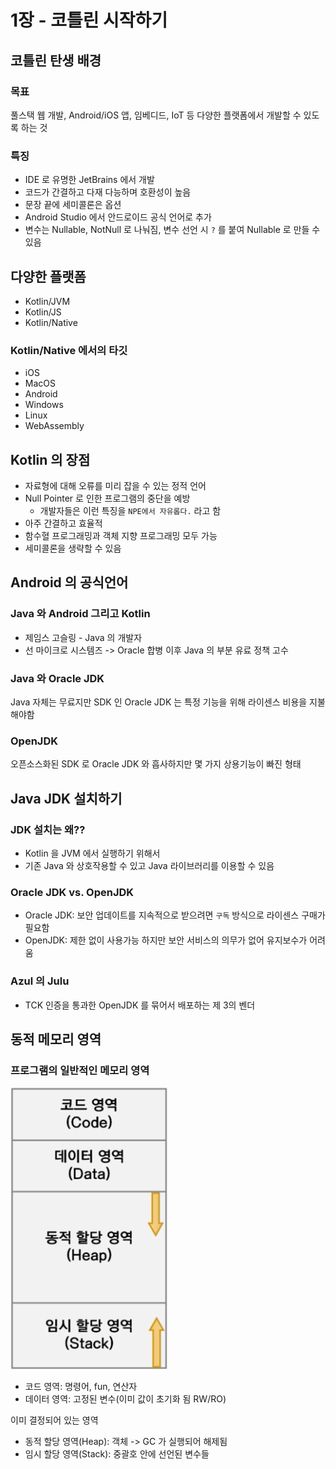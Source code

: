 # 1장 - 코틀린 시작하기

## 코틀린 탄생 배경

### 목표

풀스택 웹 개발, Android/iOS 앱, 임베디드, IoT 등 다양한 플랫폼에서 개발할 수 있도록 하는 것

### 특징

- IDE 로 유명한 JetBrains 에서 개발
- 코드가 간결하고 다재 다능하며 호환성이 높음
- 문장 끝에 세미콜론은 옵션
- Android Studio 에서 안드로이드 공식 언어로 추가
- 변수는 Nullable, NotNull 로 나눠짐, 변수 선언 시 `?` 를 붙여 Nullable 로 만들 수 있음

## 다양한 플랫폼

- Kotlin/JVM
- Kotlin/JS
- Kotlin/Native

### Kotlin/Native 에서의 타깃

- iOS
- MacOS
- Android
- Windows
- Linux
- WebAssembly

## Kotlin 의 장점

- 자료형에 대해 오류를 미리 잡을 수 있는 정적 언어
- Null Pointer 로 인한 프로그램의 중단을 예방
    - 개발자들은 이런 특징을 `NPE에서 자유롭다.` 라고 함
- 아주 간결하고 효율적
- 함수혈 프로그래밍과 객체 지향 프로그래밍 모두 가능
- 세미콜론을 생략할 수 있음

## Android 의 공식언어

### Java 와 Android 그리고 Kotlin

- 제임스 고슬링 - Java 의 개발자
- 선 마이크로 시스템즈 -> Oracle 합병 이후 Java 의 부분 유료 정책 고수

### Java 와 Oracle JDK

Java 자체는 무료지만 SDK 인 Oracle JDK 는 특정 기능을 위해 라이센스 비용을 지불해야함

### OpenJDK

오픈소스화된 SDK 로 Oracle JDK 와 흡사하지만 몇 가지 상용기능이 빠진 형태

## Java JDK 설치하기

### JDK 설치는 왜??

- Kotlin 을 JVM 에서 실행하기 위해서
- 기존 Java 와 상호작용할 수 있고 Java 라이브러리를 이용할 수 있음

### Oracle JDK vs. OpenJDK

- Oracle JDK: 보안 업데이트를 지속적으로 받으려면 `구독` 방식으로 라이센스 구매가 필요함
- OpenJDK: 제한 없이 사용가능 하지만 보안 서비스의 의무가 없어 유지보수가 어려움

### Azul 의 Julu

- TCK 인증을 통과한 OpenJDK 를 묶어서 배포하는 제 3의 벤더

## 동적 메모리 영역

### 프로그램의 일반적인 메모리 영역

![General Memory Area](img/general_memory_area.png)

- 코드 영역: 명령어, fun, 연산자
- 데이터 영역: 고정된 변수(이미 값이 초기화 됨 RW/RO)

이미 결정되어 있는 영역

- 동적 할당 영역(Heap): 객체 -> GC 가 실행되어 해제됨
- 임시 할당 영역(Stack): 중괄호 안에 선언된 변수들
